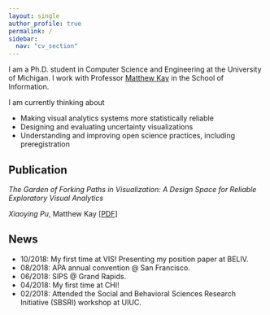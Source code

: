 ```yaml
---
layout: single
author_profile: true
permalink: /
sidebar:
  nav: "cv_section"
---
```



I am a Ph.D. student in Computer Science and Engineering at the University of Michigan. I work with Professor [Matthew Kay](http://mjskay.com/) in the School of Information.

I am currently thinking about

- Making visual analytics systems more statistically reliable
- Designing and evaluating uncertainty visualizations
- Understanding and improving open science practices, including preregistration



## Publication

_The Garden of Forking Paths in Visualization: A Design Space for Reliable Exploratory Visual Analytics_

_Xiaoying Pu_, Matthew Kay   [[PDF]({{"/files/beliv2018_forking_paths.pdf"}})]

<!-- ![Bucknell computing center]({{ "/assets/img/cover.jpeg" | absolute_url }})   -->


## News

- 10/2018: My first time at VIS! Presenting my position paper at BELIV.
- 08/2018: APA annual convention @ San Francisco.
- 06/2018: SIPS @ Grand Rapids.
- 04/2018: My first time at CHI!
- 02/2018: Attended the Social and Behavioral Sciences Research Initiative (SBSRI) workshop at UIUC.
